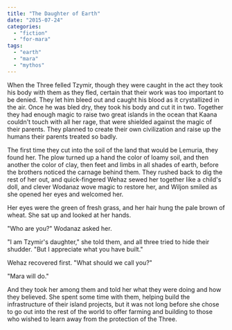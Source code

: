 ```yaml
---
title: "The Daughter of Earth"
date: "2015-07-24"
categories: 
  - "fiction"
  - "for-mara"
tags: 
  - "earth"
  - "mara"
  - "mythos"
---
```


When the Three felled Tzymir, though they were caught in the act they took his body with them as they fled, certain that their work was too important to be denied. They let him bleed out and caught his blood as it crystallized in the air. Once he was bled dry, they took his body and cut it in two. Together they had enough magic to raise two great islands in the ocean that Kaana couldn't touch with all her rage, that were shielded against the magic of their parents. They planned to create their own civilization and raise up the humans their parents treated so badly.

The first time they cut into the soil of the land that would be Lemuria, they found her. The plow turned up a hand the color of loamy soil, and then another the color of clay, then feet and limbs in all shades of earth, before the brothers noticed the carnage behind them. They rushed back to dig the rest of her out, and quick-fingered Wehaz sewed her together like a child's doll, and clever Wodanaz wove magic to restore her, and Wiljon smiled as she opened her eyes and welcomed her.

Her eyes were the green of fresh grass, and her hair hung the pale brown of wheat. She sat up and looked at her hands.

"Who are you?" Wodanaz asked her.

"I am Tzymir's daughter," she told them, and all three tried to hide their shudder. "But I appreciate what you have built."

Wehaz recovered first. "What should we call you?"

"Mara will do."

And they took her among them and told her what they were doing and how they believed. She spent some time with them, helping build the infrastructure of their island projects, but it was not long before she chose to go out into the rest of the world to offer farming and building to those who wished to learn away from the protection of the Three.

